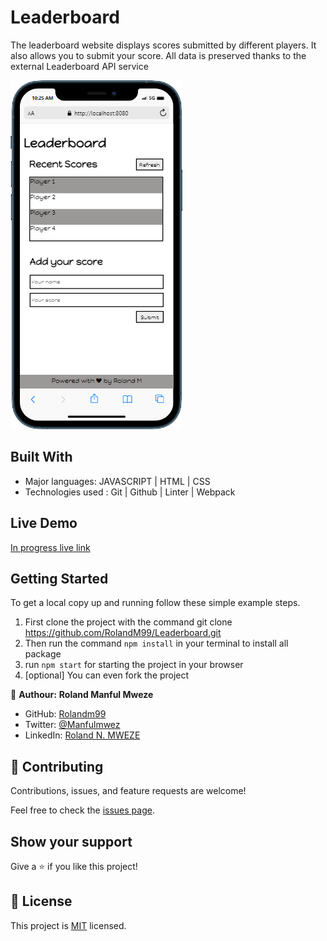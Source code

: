 #  Leaderboard

The leaderboard website displays scores submitted by different players. It also allows you to submit your score. All data is preserved thanks to the external Leaderboard API service

![screenshot](./screenshot.png)

## Built With

- Major languages: JAVASCRIPT | HTML | CSS 
- Technologies used : Git | Github | Linter | Webpack

## Live Demo

[In progress live link](https://rolandm99.github.io/Leaderboard/dist)


## Getting Started

To get a local copy up and running follow these simple example steps.

1. First clone the project with the command git clone https://github.com/RolandM99/Leaderboard.git
2. Then run the command `npm install` in your terminal to install all package
3. run `npm start` for starting the project in your browser
4. [optional] You can even fork the project


👤 **Authour:** **Roland Manful Mweze**

- GitHub: [Rolandm99](https://github.com/RolandM99)
- Twitter: [@Manfulmwez](https://twitter.com/ManfulMwez)
- LinkedIn: [Roland N. MWEZE](https://www.linkedin.com/in/roland-n-mweze-8b1045189/)

## 🤝 Contributing

Contributions, issues, and feature requests are welcome!

Feel free to check the [issues page](../../issues/).

## Show your support

Give a ⭐️ if you like this project!

## 📝 License

This project is [MIT](./MIT.md) licensed.